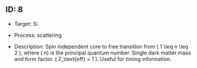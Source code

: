 ## ID: 8

- Target: Si

- Process: scattering

- Description: Spin independent core to free transition from \( 1 \leq n \leq 2 \), where \( n\) is the principal quantum number. Single dark matter mass and form factor. \( Z_\text{eff} = 1 \). Useful for timing information.
